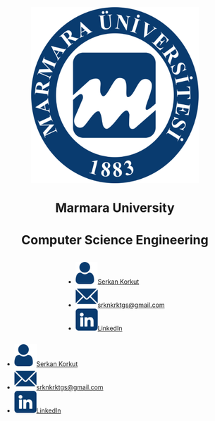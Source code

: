 <div align="center" >
    <a href="https://www.marmara.edu.tr" target="blank"><img align="center" alt="Discord" src="/icons/Marun_logo1.png" height="400"/></a>
    
  <br>
    
# **Marmara University**
# **Computer Science Engineering**   
</div>


<div style= "display: flex; justify-content: center; align-items: center">
    <ul>
        <li><div style="vertical-align: middle"><img src="/icons/user.png" width="50"><a href="https://github.com/serkankorkut17/">Serkan Korkut</a></div></li>
        <li><div style="vertical-align: middle"><img src="/icons/email.png" width="50"><a href="srknkrktgs@gmail.com">srknkrktgs@gmail.com</a></div></li>
        <li><div style="vertical-align: middle"><img src="/icons/linkedin.png" width="50"><a href="https://www.linkedin.com/in/serkankorkut17/">LinkedIn</a></div></li>
    </ul>
</div>

<div>
    <ul>
        <li><div><img src="/icons/user.png" width="50"><a href="https://github.com/serkankorkut17/">Serkan Korkut</a></div></li>
        <li><div><img src="/icons/email.png" width="50"><a href="srknkrktgs@gmail.com">srknkrktgs@gmail.com</a></div></li>
        <li><div><img src="/icons/linkedin.png" width="50"><a href="https://www.linkedin.com/in/serkankorkut17/">LinkedIn</a></div></li>
    </ul>
</div>
